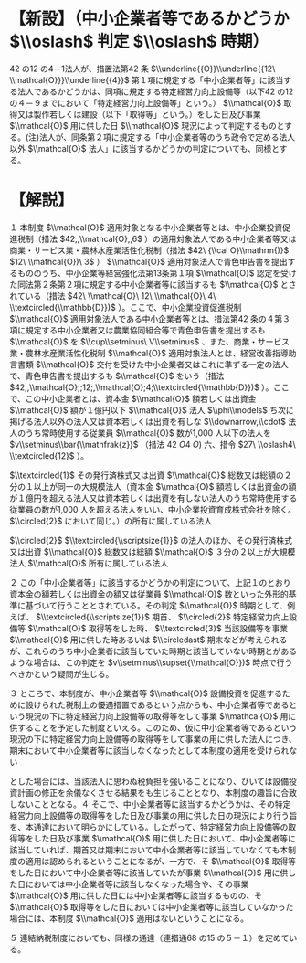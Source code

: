 # 【新設】（中小企業者等であるかどうか $\\oslash$ 判定 $\\oslash$ 時期）

42 の12 の4－1法人が、措置法第42 条 $\\underline{{O}}\\underline{{12\ \\mathcal{O}}}\\underline{{4}}$ 第１項に規定する「中小企業者等」に該当する法人であるかどうかは、同項に規定する特定経営力向上設備等（以下42 の12の４－９までにおいて「特定経営力向上設備等」という。） $\\mathcal{O}$ 取得又は製作若しくは建設（以下「取得等」という。）をした日及び事業 $\\mathcal{O}$ 用に供した日 $\\mathcal{O}$ 現況によって判定するものとする。(注)法人が、同条第２項に規定する「中小企業者等のうち政令で定める法人以外 $\\mathcal{O}$ 法人」に該当するかどうかの判定についても、同様とする。

# 【解説】

１ 本制度 $\\mathcal{O}$ 適用対象となる中小企業者等とは、中小企業投資促進税制（措法 $42,,\\mathcal{O},,6$ ）の適用対象法人である中小企業者等又は商業・サービス業・農林水産業活性化税制（措法 $42\ {\\cal O}\\mathrm{)}$ $12\ \\mathcal{O})\ 3$ ） $\\mathcal{O}$ 適用対象法人で青色申告書を提出するもののうち、中小企業等経営強化法第13条第１項 $\\mathcal{O}$ 認定を受けた同法第２条第２項に規定する中小企業者等に該当するも $\\mathcal{O}$ とされている（措法 $42\ \\mathcal{O}\ 12\ \\mathcal{O}\ 4\ \\textcircled{\\mathbb{D}})$ ）。ここで、中小企業投資促進税制 $\\mathcal{O}$ 適用対象法人である中小企業者等とは、措法第42 条の４第３項に規定する中小企業者又は農業協同組合等で青色申告書を提出するも $\\mathcal{O}$ を $\\cup\\setminus\ V\\setminus$ 、また、商業・サービス業・農林水産業活性化税制 $\\mathcal{O}$ 適用対象法人とは、経営改善指導助言書類 $\\mathcal{O}$ 交付を受けた中小企業者又はこれに準ずる一定の法人で、青色申告書を提出するも $\\mathcal{O}$ をいう（措法 $42;,\\mathcal{O};;12;,\\mathcal{O};4;\\textcircled{\\mathbb{D}})$ ）。ここで、この中小企業者とは、資本金 $\\mathcal{O}$ 額若しくは出資金 $\\mathcal{O}$ 額が１億円以下 $\\mathcal{O}$ 法人 $\\phi\\models$ ち次に掲げる法人以外の法人又は資本若しくは出資を有しな $\\downarrow,\\cdot$ 法人のうち常時使用する従業員 $\\mathcal{O}$ 数が1,000 人以下の法人を $v\\setminus\\bar{\\mathfrak{z}}$ （措法 $42\ O4\ O)$ 六、措令 $27\ \\oslash4\ \\textcircled{12}$ ）。

$\\textcircled{1}$ その発行済株式又は出資 $\\mathcal{O}$ 総数又は総額の２分の１以上が同一の大規模法人（資本金 $\\mathcal{O}$ 額若しくは出資金の額が１億円を超える法人又は資本若しくは出資を有しない法人のうち常時使用する従業員の数が1,000 人を超える法人をいい、中小企業投資育成株式会社を除く。 $\\circled{2}$ において同じ。）の所有に属している法人

$\\circled{2}$ $\\textcircled{\\scriptsize{1}}$ の法人のほか、その発行済株式又は出資 $\\mathcal{O}$ 総数又は総額 $\\mathcal{O}$ ３分の２以上が大規模法人 $\\mathcal{O}$ 所有に属している法人

２ この「中小企業者等」に該当するかどうかの判定について、上記１のとおり資本金の額若しくは出資金の額又は従業員 $\\mathcal{O}$ 数といった外形的基準に基づいて行うこととされている。その判定 $\\mathcal{O}$ 時期として、例えば、 $\\textcircled{\\scriptsize{1}}$ 期首、 $\\circled{2}$ 特定経営力向上設備等 $\\mathcal{O}$ 取得等をした時、 $\\textcircled{3}$ 当該設備等を事業 $\\mathcal{O}$ 用に供した時あるいは $\\circledast$ 期末などが考えられるが、これらのうち中小企業者に該当していた時期と該当していない時期とがあるような場合は、この判定を $v\\setminus\\supset{\\mathcal{O}})$ 時点で行うべきかという疑問が生じる。

３ ところで、本制度が、中小企業者等 $\\mathcal{O}$ 設備投資を促進するために設けられた税制上の優遇措置であるという点からも、中小企業者等であるという現況の下に特定経営力向上設備等の取得等をして事業 $\\mathcal{O}$ 用に供することを予定した制度といえる。このため、仮に中小企業者等であるという現況の下に特定経営力向上設備等の取得等をして事業の用に供した法人につき、期末において中小企業者等に該当しなくなったとして本制度の適用を受けられない

とした場合には、当該法人に思わぬ税負担を強いることになり、ひいては設備投資計画の修正を余儀なくさせる結果をも生じることとなり、本制度の趣旨に合致しないこととなる。４ そこで、中小企業者等に該当するかどうかは、その特定経営力向上設備等の取得等をした日及び事業の用に供した日の現況により行う旨を、本通達において明らかにしている。したがって、特定経営力向上設備等の取得等をした日及び事業 $\\mathcal{O}$ 用に供した日において、中小企業者等に該当していれば、期首又は期末において中小企業者等に該当していなくても本制度の適用は認められるということになるが、一方で、そ $\\mathcal{O}$ 取得等をした日において中小企業者等に該当していたが事業 $\\mathcal{O}$ 用に供した日においては中小企業者等に該当しなくなった場合や、その事業 $\\mathcal{O}$ 用に供した日には中小企業者等に該当するものの、そ $\\mathcal{O}$ 取得等をした日においては中小企業者等に該当していなかった場合には、本制度 $\\mathcal{O}$ 適用はないということになる。

５ 連結納税制度においても、同様の通達（連措通68 の15 の５－１）を定めている。